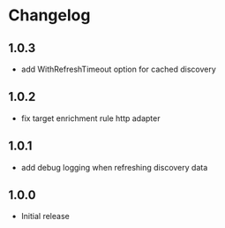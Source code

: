 # Changelog

## 1.0.3

- add WithRefreshTimeout option for cached discovery

## 1.0.2

- fix target enrichment rule http adapter

## 1.0.1

- add debug logging when refreshing discovery data

## 1.0.0

- Initial release

